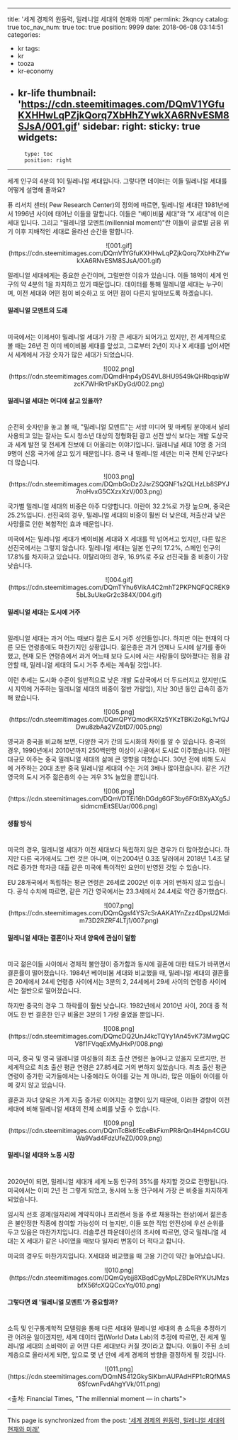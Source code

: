 
---
title: '세계 경제의 원동력, 밀레니얼 세대의 현재와 미래'
permlink: 2kqncy
catalog: true
toc_nav_num: true
toc: true
position: 9999
date: 2018-06-08 03:14:51
categories:
- kr
tags:
- kr
- tooza
- kr-economy
- kr-life
thumbnail: 'https://cdn.steemitimages.com/DQmV1YGfuKXHHwLqPZjkQorq7XbHhZYwkXA6RNvESM8SJsA/001.gif'
sidebar:
    right:
        sticky: true
widgets:
    -
        type: toc
        position: right
---


세계 인구의 4분의 1이 밀레니얼 세대입니다.  그렇다면 데이터는 이들 밀레니얼 세대를 어떻게 설명해 줄까요?

퓨 리서치 센터( Pew Research Center)의 정의에 따르면, 밀레니얼 세대란 1981년에서 1996년 사이에 태어난 이들을 말합니다. 이들은 "베이비붐 세대"와 "X 세대"에 이은 세대 입니다.  그리고 "밀레니얼 모멘트(millennial moment)"란 이들이 글로벌 금융 위기 이후 지배적인 세대로 올라선 순간을 말합니다.

<center>
![001.gif](https://cdn.steemitimages.com/DQmV1YGfuKXHHwLqPZjkQorq7XbHhZYwkXA6RNvESM8SJsA/001.gif)
</center>

밀레니얼 세대에게는 중요한 순간이며, 그럴만한 이유가 있습니다. 이들 18억이 세계 인구의 약 4분의 1을 차지하고 있기 때문입니다. 데이터를 통해  밀레니얼 세대는 누구이며, 이전 세대와 어떤 점이 비슷하고 또 어떤 점이 다른지 알아보도록 하겠습니다.

#### 밀레니얼 모멘트의 도래
#
미국에서는 이제서야 밀레니얼 세대가 가장 큰 세대가 되어가고 있지만, 전 세계적으로 볼 때는 26년 전 이미 베이비붐 세대를 앞섰고, 그로부터 2년이 지나 X 세대를 넘어서면서 세계에서 가장 숫자가 많은 세대가 되었습니다.

<center>
![002.png](https://cdn.steemitimages.com/DQmdHnp4yDS4VL8HU9549kQHRbqsipWzcK7WHRrtPsKDyGd/002.png)
</center>

#### 밀레니얼 세대는 어디에 살고 있을까?
#
순전히 숫자만을 놓고 볼 때, "밀레니얼 모멘트"는 서방 미디어 및 마케팅 분야에서 널리 사용되고 있는 잘사는 도시 청소년 대상의 정형화된 광고 선전 방식 보다는 개발 도상국과 세계 발전 및 전세계 진보에 더 어울리는 이야기입니다. 밀레니널 세대 10명 중 거의 9명이 신흥 국가에 살고 있기 때문입니다. 중국 내 밀레니얼 세댄는 미국 전체 인구보다 더 많습니다.

<center>
![003.png](https://cdn.steemitimages.com/DQmbGoDz2JsrZSQGNF1s2QLHzLb8SPYJ7noHvxG5CXzxXzV/003.png)
</center>

국가별 밀레니얼 세대의 비중은 아주 다양합니다. 이란이 32.2%로 가장 높으며, 중국은 25.2%입니다. 선진국의 경우, 밀레니얼 세대의 비중이 훨씬 더 낮은데, 저출산과 낮은 사망률로 인한 복합적인 효과 때문입니다.

미국에서는 밀레니얼 세대가 베이비붐 세대와 X 세대를 막 넘어서고 있지만, 다른 많은 선진국에서는 그렇지 않습니다. 밀레니얼 세대는 일본 인구의 17.2%, 스페인 인구의 17.8%를 차지하고 있습니다. 이탈리아의 경우, 16.9%로 주요 선진국들 중 비중이 가장 낮습니다. 

<center>
![004.gif](https://cdn.steemitimages.com/DQmTYhu6VikA4C2mhT2PKPNQFQCREK95bL3uUkeGr2c384X/004.gif)
</center>

#### 밀레니얼 세대는 도시에 거주
#
밀레니얼 세대는 과거 어느 때보다 젊은 도시 거주 성인들입니다.  하지만 이는 현재의 다른 모든 연령층에도 마찬가지인 상황입니다. 젊은층은 과거 언제나 도시에 살기를 좋아했고, 현재 모든 연령층에서 과거 어느때 보다 도시에 사는 사람들이 많아졌다는 점을 감안할 때, 밀레니얼 세대의 도시 거주 추세는 계속될 것입니다.

이런 추세는 도시화 수준이 일반적으로 낮은 개발 도상국에서 더 두드러지고 있지만(도시 지역에 거주하는 밀레니얼 세대의 비중이 절반 가량임), 지난 30년 동안 급속히 증가해 왔습니다.

<center>
![005.png](https://cdn.steemitimages.com/DQmQPYQmodKRXz5YKzTBKi2oKgL1vfQJDwu8zbAa2VZbtD7/005.png)
</center>

영국과 중국을 비교해 보면, 다양한 국가 간의 도시화의 차이를 알 수 있습니다. 중국의 경우, 1990년에서 2010년까지 250백만명 이상이 시골에서  도시로 이주했습니다. 이런 대규모 이주는 중국 밀레니얼 세대의 삶에 큰 영향을 미쳤습니다. 30년 전에 비해  도시에 거주하는 20대 초반 중국 밀레니얼 세대의 수는 거의 3배나 많아졌습니다. 같은 기간 영국의 도시 거주 젊은층의 수는 겨우 3% 늘었을 뿐입니다. 

<center>
![006.png](https://cdn.steemitimages.com/DQmVDTEi16hDGdg6GF3by6FGtBXyAXg5JsidmcmEitSEUar/006.png)
</center>

#### 생활 방식
#
미국의 경우, 밀레니얼 세대가 이전 세대보다 독립하지 않은 경우가 더 많아졌습니다. 하지만 다른 국가에서도 그런 것은 아니며, 이는2004년 0.3조 달러에서 2018년 1.4조 달러로 증가한 학자금 대출 같은 미국에 특이적인 요인이 반영된 것일 수 있습니다.

EU 28개국에서 독립하는 평균 연령은 26세로 2002년 이후 거의 변하지 않고 있습니다. 공식 수치에 따르면, 같은 기간 영국에서는 23.3세에서 24.4세로 약간 증가했습다.

<center>
![007.png](https://cdn.steemitimages.com/DQmQgsf4YS7cSrAAKA1YnZzz4DpsU2Mdim73D2RZRF4LTj1/007.png)
</center>

#### 밀레니얼 세대는 결혼이나 자녀 양육에 관심이 덜함
#
미국 젊은이들 사이에서 경제적 불안정이 증가함과 동시에 결혼에 대한 태도가 바뀌면서 결혼률이 떨어졌습니다. 1984년 베이비붐 세대와 비교했을 때, 밀레니얼 세대의 결혼률은 20세에서 24세 연령층 사이에서는 3분의 2, 24세에서 29세 사이의 연령층 사이에서는 절반으로 떨어졌습니다.

하지만 중국의 경우 그 하락률이 훨씬 낮습니다. 1982년에서 2010년 사이, 20대 중 적어도 한 번 결혼한 인구 비율은 3분의 1 가량 줄었을 뿐입니다.

<center>
![008.png](https://cdn.steemitimages.com/DQmcDQ2UnJ4kcTQYy1An45vK73MwgQCV8f1FVqqExMyJHxP/008.png)
</center>

미국, 중국 및 영국 밀레니얼 여성들의 최초 출산 연령은 늘어나고 있을지 모르지만, 전 세계적으로 최초 출산 평균 연령은 27.85세로 거의 변하지 않았습니다. 최초 출산 평균 연령이 증가한 국가들에서는 나중에라도 아이를 갖는 게 아니라, 많은 이들이 아이를 아예 갖지 않고 있습니다. 

결혼과 자녀 양육은 가계 지출 증가로 이어지는 경향이 있기 때문에, 이러한 경향이 이전 세대에 비해 밀레니얼 세대의 전체 소비를 낮출 수 있습니다.

<center>
![009.png](https://cdn.steemitimages.com/DQmTcBk6fEceBkFkmPR8rQn4H4pn4CGUWa9Vad4FdzUfeZD/009.png)
</center>

#### 밀레니얼 세대와 노동 시장
#
2020년이 되면, 밀레니얼 세대개 세계 노동 인구의 35%를 차지할 것으로 전망됩니다. 미국에서는 이미 2년 전 그렇게 되었고, 동시에 노동 인구에서 가장 큰 비중을 차지하게 되었습니다.

임시직 선호 경제(일자리에 계약직이나 프리랜서 등을 주로 채용하는 현상)에서 젊은층은 불안정한 직종에 참여할 가능성이 더 높지만, 이들 또한 직업 안전성에 우선 순위를 두고 있음은 마찬가지입니다. 리솔루션 파운데이션의 조사에 따르면, 영국 밀레니얼 세대는 X 세대가 같은 나이였을 때보다 일자리 변동이 더 적다고 합니다.

미국의 경우도 마찬가지입니다. X세대와 비교했을 때 고용 기간이 약간 늘어났습니다.

<center>
![010.png](https://cdn.steemitimages.com/DQmQybjj8XBqdCgyMpLZBDeRYKUtJMzsbfX56fcXQQCcxYq/010.png)
</center>

#### 그렇다면 왜 '밀레니얼 모멘트'가 중요할까?
#
소득 및 인구통계학적 모델링을 통해 다른 세대와 밀레니얼 세대의 총 소득을 추정하기란 어려운 일이겠지만, 세계 데이터 랩(World Data Lab)의 추정에 따르면, 전 세계 밀레니얼 세대의 소비력이 곧 어떤 다른 세대보다 커질 것이라고 합니다. 이들이 주된 소비 계층으로 올라서게 되면, 앞으로 몇 년 안에 세계 경제의 방향을 결정하게 될 것입니다.

<center>
![011.png](https://cdn.steemitimages.com/DQmNS412GkySiKbmAUPAdHFP1cRQfMAS6SfcwnFvdAhgYVk/011.png)
</center>

<출처: Financial Times, "The millennial moment — in charts">

- - -

This page is synchronized from the post: ['세계 경제의 원동력, 밀레니얼 세대의 현재와 미래'](https://steemit.com/@pius.pius/2kqncy)
